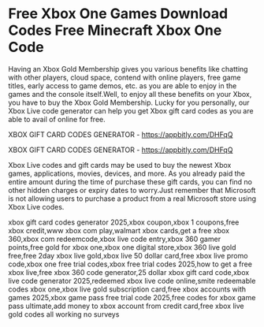 # Free Xbox One Games Download Codes Free Minecraft Xbox One Code

Having an Xbox Gold Membership gives you various benefits like chatting with other players, cloud space, contend with online players, free game titles, early access to game demos, etc. as you are able to enjoy in the games and the console itself.Well, to enjoy all these benefits on your Xbox, you have to buy the Xbox Gold Membership. Lucky for you personally, our Xbox Live code generator can help you get Xbox gift card codes as you are able to avail of online for free.

XBOX GIFT CARD CODES GENERATOR - https://appbitly.com/DHFqQ


XBOX GIFT CARD CODES GENERATOR - https://appbitly.com/DHFqQ

Xbox Live codes and gift cards may be used to buy the newest Xbox games, applications, movies, devices, and more. As you already paid the entire amount during the time of purchase these gift cards, you can find no other hidden charges or expiry dates to worry.Just remember that Microsoft is not allowing users to purchase a product from a real Microsoft store using Xbox Live codes.

xbox gift card codes generator 2025,xbox coupon,xbox 1 coupons,free xbox credit,www xbox com play,walmart xbox cards,get a free xbox 360,xbox com redeemcode,xbox live code entry,xbox 360 gamer points,free gold for xbox one,xbox one digital store,xbox 360 live gold free,free 2day xbox live gold,xbox live 50 dollar card,free xbox live promo code,xbox one free trial codes,xbox free trial codes 2025,how to get a free xbox live,free xbox 360 code generator,25 dollar xbox gift card code,xbox live code generator 2025,redeemed xbox live code online,smite redeemable codes xbox one,xbox live gold subscription card,free xbox accounts with games 2025,xbox game pass free trial code 2025,free codes for xbox game pass ultimate,add money to xbox account from credit card,free xbox live gold codes all working no surveys
